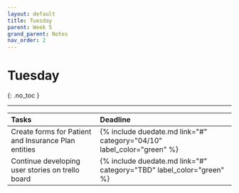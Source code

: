 ```yaml
---
layout: default
title: Tuesday
parent: Week 5
grand_parent: Notes
nav_order: 2
---
```


# Tuesday
{: .no_toc }

---

| Tasks | Deadline |
|:-|:-|
| Create forms for Patient and Insurance Plan entities | {% include duedate.md link="#" category="04/10" label_color="green" %} |
| Continue developing user stories on trello board | {% include duedate.md link="#" category="TBD" label_color="green" %} |
